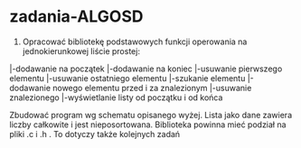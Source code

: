 # zadania-ALGOSD

1. Opracować bibliotekę podstawowych funkcji operowania na jednokierunkowej liście prostej:

|-dodawanie na początek 
|-dodawanie na koniec
|-usuwanie pierwszego elementu
|-usuwanie ostatniego elementu
|-szukanie elementu
|-dodawanie nowego elementu przed i za znalezionym
|-usuwanie znalezionego
|-wyświetlanie listy od początku i od końca

Zbudować program wg schematu opisanego wyżej. Lista jako
dane zawiera liczby całkowite i jest nieposortowana.
Biblioteka powinna mieć podział na pliki .c i .h . To dotyczy także kolejnych zadań